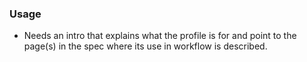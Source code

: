 
### Usage
* Needs an intro that explains what the profile is for and point to the page(s) in the spec where its use in workflow is described.